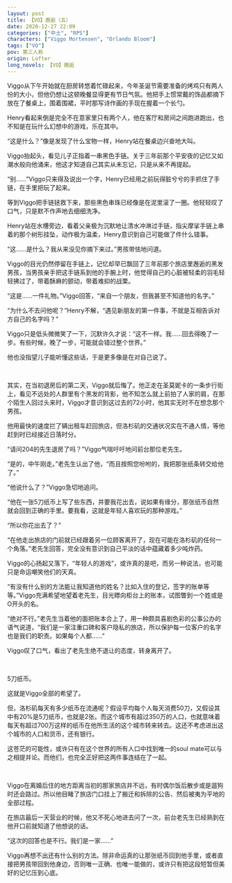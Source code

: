 ```yaml
---
layout: post
title: 【VO】邂逅（五）
date: 2020-12-27 22:09
categories: ["中土", "RPS"]
characters: ["Viggo Mortensen", "Orlando Bloom"]
tags: ["VO"]
pov: 第三人称
origin: Lofter
long_novels: 【VO】邂逅
---
```


Viggo从下午开始就在厨房转悠着忙碌起来，今年圣诞节需要准备的烤鸡只有两人份的大小，但他仍想让这顿晚餐显得更有节日气氛。他把手上惯常戴的饰品都摘下放在了餐桌上，围着围裙，平时那写诗作画的手现在握着一个长勺。

Henry看起来倒是完全不在意家里只有两个人，他在客厅和房间之间跑进跑出，也不知是在玩什么幻想中的游戏，乐在其中。

“这是什么？”像是发现了什么宝物一样，Henry站在餐桌边兴奋地大叫。

Viggo抬起头，看见儿子正指着一串黑色手链。关于三年前那个平安夜的记忆又如潮水般向他涌来，他这才知道自己其实从未忘记，只是从来不再提起。

“别……”Viggo只来得及说出一个字，Henry已经用之前玩得脏兮兮的手抓住了手链，在手里把玩了起来。

等到Viggo把手链拯救下来，那些黑色串珠已经像是在泥里滚了一圈。他轻轻叹了口气，只是默不作声地去细细洗净。

Henry站在水槽旁边，看着父亲极为沉默地让清水冲淋过手链，指尖摩挲手链上串着的那个树形挂坠，动作极为温柔，Henry意识到自己可能做了件什么错事。

“这……是什么？我从来没见你摘下来过。”男孩带怯地问道。

Viggo的目光仍然停留在手链上，记忆却早已飘回了三年前那个旅店里邂逅的黑发男孩，当男孩亲手把这手链系到他的手腕上时，他觉得自己的心脏被轻柔的羽毛轻轻拂过了，带着酥麻的颤动，带着难抑的战栗。

“这是……一件礼物。”Viggo回答，“来自一个朋友，但我甚至不知道他的名字。”

“为什么不去问他呢？”Henry不解，“遇见新朋友的第一件事，不就是互相告诉对方自己的名字吗？”

Viggo只是低头微微笑了一下，沉默许久才说：“这不一样。我……回去得晚了一步。有些时候，晚了一步，可能就会错过整个世界。”

他也没指望儿子能听懂这些话，于是更多像是在对自己说了。

<br>

其实，在当初退房后的第二天，Viggo就后悔了。他正走在圣莫妮卡的一条步行街上，看见不远处的人群里有个黑发的背影，他不知怎么就上前拍了人家的肩，在那个陌生人回过头来时，Viggo才意识到这过去的72小时，他其实无时不在想念那个男孩。

他用最快的速度拦了辆出租车赶回旅店，但洛杉矶的交通状况实在不通人情，等他赶到时已经接近日落时分。

“请问204的先生退房了吗？”Viggo气喘吁吁地问前台那位老先生。

“是的，中午刚走。”老先生认出了他，“而且按照您吩咐的，我把那张纸条转交给他了。”

“他说什么了？”Viggo急切地追问。

“他在一张5刀纸币上写了些东西，并要我花出去，说如果有缘分，那张纸币自然就会回到正确的手里。要我看，这就是年轻人喜欢玩的那种游戏。”

“所以你花出去了？”

“在他走出旅店的门前就已经跟着另一位顾客离开了，现在可能在洛杉矶的任何一个角落。”老先生回答，完全没有意识到自己平淡的话中蕴藏着多少吨炸药。

Viggo的心扬起又落下，“年轻人的游戏”，或许真的是吧，而另一种说法，也可能只是命运嘲笑他们的天真。

“有没有什么别的方法能让我知道他的姓名？比如入住的登记，签字的账单等等。”Viggo充满希望地望着老先生，目光瞟向柜台上的账本，试图瞥到一个姓或是O开头的名。

“绝对不行。”老先生当着他的面把账本合上了，用一种颇具喜剧色彩的公事公办的语气说道，“我们是一家注重口碑和客户隐私的旅店，所以保护每一位客户的名字也是我们的职责。如果每个人都……”

Viggo叹了口气，看出了老先生绝不退让的态度，转身离开了。

<br>

5刀纸币。

这就是Viggo全部的希望了。

但，洛杉矶每天有多少纸币在流通呢？假设平均每个人每天消费50刀，又假设其中有20%是5刀纸币，也就是2张。而这个城市有超过350万的人口，也就意味着每天有超过700万这样的纸币在他所生活的这个城市转来转去。这还不考虑进出这个城市的人口和货币，还有银行。

这苍茫的可能性，或许只有在这个世界的所有人口中找到唯一的soul mate可以与之相提并论。而他们，也完全正好把这两件事连结在了一起。

<br>

Viggo在离婚后住的地方距离当初的那家旅店并不远，有时偶尔饭后散步或是遛狗时还会路过。所以他目睹了旅店门口挂上了搬迁和拆除的公告、然后被夷为平地的全部过程。

在旅店最后一天营业的时候，他又不死心地进去问了一次，前台老先生已经熟到在他开口前就知道了他想说的话。

“这次的回答也是不行。我们是一家……”

Viggo再想不出还有什么别的方法。除非命运真的让那张纸币回到他手里，或者直接把男孩带回到他身边，否则唯一正确、也唯一能做的，或许只有把这段短暂但美好的记忆压到心底。
